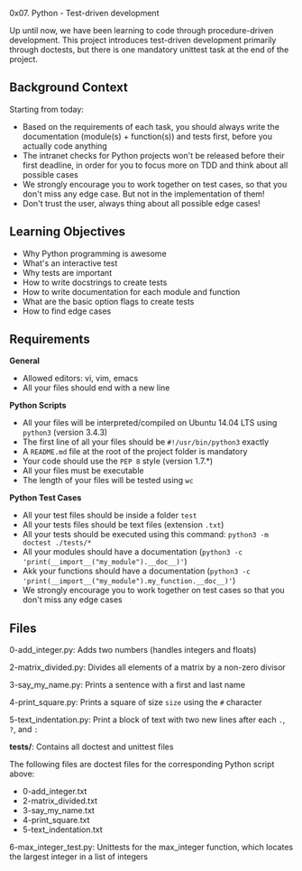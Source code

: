 0x07. Python - Test-driven development

Up until now, we have been learning to code through procedure-driven development. This project introduces test-driven development primarily through doctests, but there is one mandatory unittest task at the end of the project.

## Background Context
Starting from today:
- Based on the requirements of each task, you should always write the documentation (module(s) + function(s)) and tests first, before you actually code anything
- The intranet checks for Python projects won't be released before their first deadline, in order for you to focus more on TDD and think about all possible cases
- We strongly encourage you to work together on test cases, so that you don't miss any edge case. But not in the implementation of them!
- Don't trust the user, always thing about all possible edge cases!

## Learning Objectives
- Why Python programming is awesome
- What's an interactive test
- Why tests are important
- How to write docstrings to create tests
- How to write documentation for each module and function
- What are the basic option flags to create tests
- How to find edge cases

## Requirements
**General**
- Allowed editors: vi, vim, emacs
- All your files should end with a new line

**Python Scripts**
- All your files will be interpreted/compiled on Ubuntu 14.04 LTS using `python3` (version 3.4.3)
- The first line of all your files should be `#!/usr/bin/python3` exactly
- A `README.md` file at the root of the project folder is mandatory
- Your code should use the `PEP 8` style (version 1.7.*)
- All your files must be executable
- The length of your files will be tested using `wc`

**Python Test Cases**
- All your test files should be inside a folder `test`
- All your tests files should be text files (extension `.txt`)
- All your tests should be executed using this command: `python3 -m doctest ./tests/*`
- All your modules should have a documentation (`python3 -c 'print(__import__("my_module").__doc__)'`)
- Akk your functions should have a documentation (`python3 -c 'print(__import__("my_module").my_function.__doc__)'`)
- We strongly encourage you to work together on test cases so that you don't miss any edge cases

## Files
0-add_integer.py:
	Adds two numbers (handles integers and floats)

2-matrix_divided.py:
	Divides all elements of a matrix by a non-zero divisor

3-say_my_name.py:
	Prints a sentence with a first and last name

4-print_square.py:
	Prints a square of size `size` using the `#` character

5-text_indentation.py:
	Print a block of text with two new lines after each `.`, `?`, and `:`

**tests/**:
	Contains all doctest and unittest files

The following files are doctest files for the corresponding Python script above:
- 0-add_integer.txt
- 2-matrix_divided.txt
- 3-say_my_name.txt
- 4-print_square.txt
- 5-text_indentation.txt


6-max_integer_test.py:
	Unittests for the max_integer function, which locates the largest integer in a list of integers
